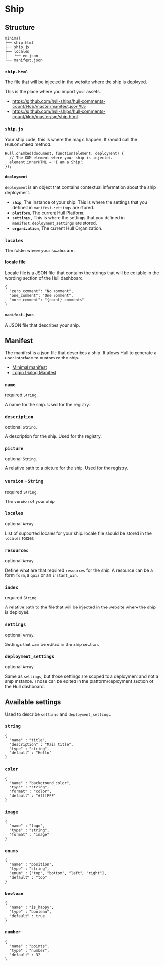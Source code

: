 Ship
====

## Structure

```
minimal
├── ship.html
├── ship.js
├── locales
│   └── en.json
└── manifest.json
```

### `ship.html`

The file that will be injected in the website where the ship is deployed.

This is the place where you import your assets.

- https://github.com/hull-ships/hull-comments-count/blob/master/manifest.json#L5
- https://github.com/hull-ships/hull-comments-count/blob/master/src/ship.html


### `ship.js`

Your ship code, this is where the magic happen. It should call the Hull.onEmbed method.

```
Hull.onEmbed(document, function(element, deployment) {  
  // The DOM element where your ship is injected. 
  element.innerHTML = 'I am a Ship';
});
```

#### `deployment`

`deployment` is an object that contains contextual information about the ship deployment.

- **`ship`**, The instance of your ship. This is where the settings that you defined in `manifest.settings` are stored.
- **`platform`**, The current Hull Platform.
- **`settings`** ,  This is where the settings that you defined in `manifest.deployment_settings` are stored.
- **`organization`**, The current Hull Organization.

### `locales`

The folder where your locales are.

#### locale file

Locale file is a JSON file, that contains the strings that will be editable in the wording section of the Hull dashboard.

```
{
  "zero_comment": "No comment",
  "one_comment": "One comment",
  "more_comment": "{count} comments"
}
```

#### `manifest.json`

A JSON file that describes your ship.

## Manifest

The manifest is a json file that describes a ship. It allows Hull to generate a user interface to customize the ship.

- [Minimal manifest](https://github.com/hull-ships/hull-comments-count/blob/master/manifest.json)
- [Login Dialog Manifest](https://github.com/hull-ships/hull-login/blob/master/manifest.json)

### `name`

required `String`.

A name for the ship. Used for the registry.

### `description`

optional `String`.

A description for the ship. Used for the registry.

### `picture`

optional `String`.

A relative path to a picture for the ship. Used for the registry.

### `version` - `String`

required `String`.

The version of your ship.

### `locales`

optional `Array`.

List of supported locales for your ship. locale file should be stored in the `locales` folder.

### `resources`

optional `Array`.

Define what are that required `resources` for the ship. A resource can be a form `form`, a `quiz` or an `instant_win`.

### `index`

required `String`.

A relative path to the file that will be injected in the website where the ship is deployed.

### `settings`

optional `Array`.

Settings that can be edited in the ship section.

### `deployment_settings`

optional `Array`.

Same as `settings`, but those settings are scoped to a deployment and not a ship instance. Those can be edited in the platform/deployment section of the Hull dashboard.


## Available settings

Used to describe `settings` and `deployment_settings`.

### `string`

```
{
  "name" : "title",
  "description" : "Main title",
  "type" : "string",
  "default" : "Hello"
}
```


### `color`

```
{
  "name" : "background_color",
  "type" : "string",
  "format" : "color",
  "default" : "#fffFFF"
}
```


### `image`

```
{
  "name" : "logo",
  "type" : "string",
  "format" : "image"
}
```

### `enums`

```
{
  "name" : "position",
  "type" : "string",
  "enum" : ["top", "bottom", "left", "right"],
  "default" : "top"
}
```

### `boolean`

```
{
  "name" : "is_happy",
  "type" : "boolean",
  "default" : true
}
```

### `number`

```
{
  "name" : "points",
  "type" : "number",
  "default" : 32
}
```
